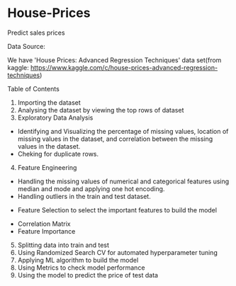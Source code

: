 # House-Prices
Predict sales prices

Data Source:

We have 'House Prices: Advanced Regression Techniques' data set(from kaggle: https://www.kaggle.com/c/house-prices-advanced-regression-techniques)

Table of Contents

1) Importing the dataset
2) Analysing the dataset by viewing the top rows of dataset
3) Exploratory Data Analysis
 - Identifying and Visualizing the percentage of missing values, location of missing values in the dataset, and correlation            between the missing values in the dataset.
 - Cheking for duplicate rows.
4) Feature Engineering
 - Handling the missing values of numerical and categorical features using median and mode and applying one hot encoding.
 - Handling outliers in the train and test dataset.
 * Feature Selection to select the important features to build the model
 - Correlation Matrix
 - Feature Importance
5) Splitting data into train and test
6) Using Randomized Search CV for automated hyperparameter tuning
6) Applying ML algorithm to build the model
7) Using Metrics to check model performance
8) Using the model to predict the price of test data
